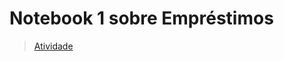 # Notebook 1 sobre Empréstimos

> [Atividade](https://github.com/jebs-hub/MC322/blob/8f2914ae72efd608a15f2937f276dceb4157e940/Lab01/notebook/emprestimo01-ra173931.ipynb)
